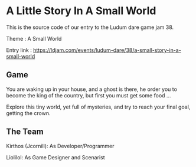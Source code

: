 # A Little Story In A Small World
 This is the source code of our entry to the Ludum dare game jam 38.

 Theme : A Small World

 Entry link : https://ldjam.com/events/ludum-dare/38/a-small-story-in-a-small-world

## Game

 You are waking up in your house, and a ghost is there, he order you to become the king of the country, but first you must get some food …

 Explore this tiny world, yet full of mysteries, and try to reach your final goal, getting the crown.

## The Team

 Kirthos (Jcornill): As Developer/Programmer

 Liolilol: As Game Designer and Scenarist

